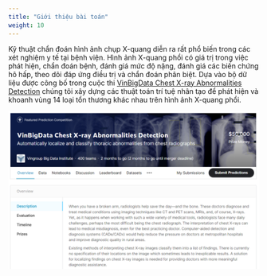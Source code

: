 ```yaml
---
title: "Giới thiệu bài toán"
weight: 10
---
```


Kỹ thuật chẩn đoán hình ảnh chụp X-quang diễn ra rất phổ biến trong các xét nghiệm y tế tại bệnh viện. Hình ảnh X-quang phổi có giá trị trong việc phát hiện, chẩn đoán bệnh, đánh giá mức độ nặng, đánh giá các biến chứng hô hấp, theo dõi đáp ứng điều trị và chẩn đoán phân biệt. Dựa vào bộ dữ liệu được công bố trong cuộc thi [VinBigData Chest X-ray Abnormalities Detection](https://www.kaggle.com/c/vinbigdata-chest-xray-abnormalities-detection) chúng tôi xây dựng các thuật toán trí tuệ nhân tạo để phát hiện và khoanh vùng 14 loại tổn thương khác nhau trên hình ảnh X-quang phổi.

![Cuộc thi chẩn đoán với ảnh x-quang phổi của VinBigdata](vinbidata-competition.png)